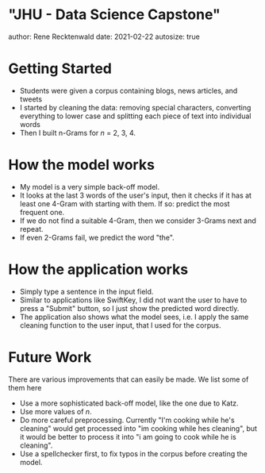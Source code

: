 "JHU - Data Science Capstone"
========================================================
author: Rene Recktenwald
date: 2021-02-22 
autosize: true


Getting Started
========================================================

- Students were given a corpus containing blogs, news articles, and tweets
- I started by cleaning the data: removing special characters, converting everything to lower case and splitting each piece of text into individual words
- Then I built n-Grams for *n* = 2, 3, 4.

How the model works
========================================================

- My model is a very simple back-off model.
- It looks at the last 3 words of the user's input, then it checks if it has at least one 4-Gram with starting with them. If so: predict the most frequent one.
- If we do not find a suitable 4-Gram, then we consider 3-Grams next and repeat. 
- If even 2-Grams fail, we predict the word "the".

How the application works
========================================================

- Simply type a sentence in the input field.
- Similar to applications like SwiftKey, I did not want the user to have to press a "Submit" button, so I just show the predicted word directly.
- The application also shows what the model sees, i.e. I apply the same cleaning function to the user input, that I used for the corpus.

Future Work
========================================================
There are various improvements that can easily be made. We list some of them here

- Use a more sophisticated back-off model, like the one due to Katz.
- Use more values of *n*.
- Do more careful preprocessing. Currently "I'm cooking while he's cleaning" would get processed into "im cooking while hes cleaning", but it would be better to process it into "i am going to cook while he is cleaning".
- Use a spellchecker first, to fix typos in the corpus before creating the model.
